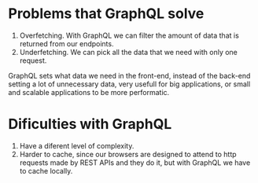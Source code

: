 # Problems that GraphQL solve

1.  Overfetching. With GraphQL we can filter the amount of data that is returned from our endpoints.
2.  Underfetching. We can pick all the data that we need with only one request.

GraphQL sets what data we need in the front-end, instead of the back-end setting a lot of unnecessary data, very usefull for big applications, or small and scalable
applications to be more performatic.

# Dificulties with GraphQL

1.  Have a diferent level of complexity.
2.  Harder to cache, since our browsers are designed to attend to http requests made by REST APIs and they do it, but with GraphQL we have to cache locally.
